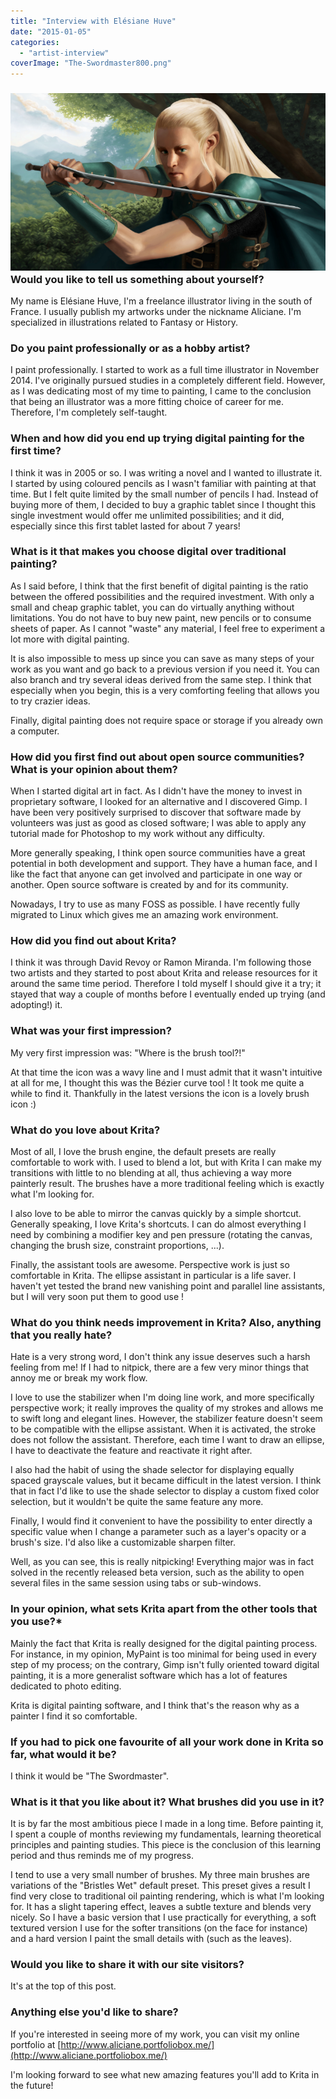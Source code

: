 ```yaml
---
title: "Interview with Elésiane Huve"
date: "2015-01-05"
categories: 
  - "artist-interview"
coverImage: "The-Swordmaster800.png"
---
```


### [![](images/The-Swordmaster800.png)](https://krita.org/wp-content/uploads/2015/01/The-Swordmaster-720p.png) Would you like to tell us something about yourself?

My name is Elésiane Huve, I'm a freelance illustrator living in the south of France. I usually publish my artworks under the nickname Aliciane. I'm specialized in illustrations related to Fantasy or History.

### Do you paint professionally or as a hobby artist?

I paint professionally. I started to work as a full time illustrator in November 2014. I've originally pursued studies in a completely different field. However, as I was dedicating most of my time to painting, I came to the conclusion that being an illustrator was a more fitting choice of career for me. Therefore, I'm completely self-taught.

### When and how did you end up trying digital painting for the first time?

I think it was in 2005 or so. I was writing a novel and I wanted to illustrate it. I started by using coloured pencils as I wasn't familiar with painting at that time. But I felt quite limited by the small number of pencils I had. Instead of buying more of them, I decided to buy a graphic tablet since I thought this single investment would offer me unlimited possibilities; and it did, especially since this first tablet lasted for about 7 years!

### What is it that makes you choose digital over traditional painting?

As I said before, I think that the first benefit of digital painting is the ratio between the offered possibilities and the required investment. With only a small and cheap graphic tablet, you can do virtually anything without limitations. You do not have to buy new paint, new pencils or to consume sheets of paper. As I cannot "waste" any material, I feel free to experiment a lot more with digital painting.

It is also impossible to mess up since you can save as many steps of your work as you want and go back to a previous version if you need it. You can also branch and try several ideas derived from the same step. I think that especially when you begin, this is a very comforting feeling that allows you to try crazier ideas.

Finally, digital painting does not require space or storage if you already own a computer.

### How did you first find out about open source communities? What is your opinion about them?

When I started digital art in fact. As I didn't have the money to invest in proprietary software, I looked for an alternative and I discovered Gimp. I have been very positively surprised to discover that software made by volunteers was just as good as closed software; I was able to apply any tutorial made for Photoshop to my work without any difficulty.

More generally speaking, I think open source communities have a great potential in both development and support. They have a human face, and I like the fact that anyone can get involved and participate in one way or another. Open source software is created by and for its community.

Nowadays, I try to use as many FOSS as possible. I have recently fully migrated to Linux which gives me an amazing work environment.

### How did you find out about Krita?

I think it was through David Revoy or Ramon Miranda. I'm following those two artists and they started to post about Krita and release resources for it around the same time period. Therefore I told myself I should give it a try; it stayed that way a couple of months before I eventually ended up trying (and adopting!) it.

### What was your first impression?

My very first impression was: "Where is the brush tool?!"

At that time the icon was a wavy line and I must admit that it wasn't intuitive at all for me, I thought this was the Bézier curve tool ! It took me quite a while to find it. Thankfully in the latest versions the icon is a lovely brush icon :)

### What do you love about Krita?

Most of all, I love the brush engine, the default presets are really comfortable to work with. I used to blend a lot, but with Krita I can make my transitions with little to no blending at all, thus achieving a way more painterly result. The brushes have a more traditional feeling which is exactly what I'm looking for.

I also love to be able to mirror the canvas quickly by a simple shortcut. Generally speaking, I love Krita's shortcuts. I can do almost everything I need by combining a modifier key and pen pressure (rotating the canvas, changing the brush size, constraint proportions, ...).

Finally, the assistant tools are awesome. Perspective work is just so comfortable in Krita. The ellipse assistant in particular is a life saver. I haven't yet tested the brand new vanishing point and parallel line assistants, but I will very soon put them to good use !

### What do you think needs improvement in Krita? Also, anything that you really hate?

Hate is a very strong word, I don't think any issue deserves such a harsh feeling from me! If I had to nitpick, there are a few very minor things that annoy me or break my work flow.

I love to use the stabilizer when I'm doing line work, and more specifically perspective work; it really improves the quality of my strokes and allows me to swift long and elegant lines. However, the stabilizer feature doesn't seem to be compatible with the ellipse assistant. When it is activated, the stroke does not follow the assistant. Therefore, each time I want to draw an ellipse, I have to deactivate the feature and reactivate it right after.

I also had the habit of using the shade selector for displaying equally spaced grayscale values, but it became difficult in the latest version. I think that in fact I'd like to use the shade selector to display a custom fixed color selection, but it wouldn't be quite the same feature any more.

Finally, I would find it convenient to have the possibility to enter directly a specific value when I change a parameter such as a layer's opacity or a brush's size. I'd also like a customizable sharpen filter.

Well, as you can see, this is really nitpicking! Everything major was in fact solved in the recently released beta version, such as the ability to open several files in the same session using tabs or sub-windows.

### In your opinion, what sets Krita apart from the other tools that you use?\*

Mainly the fact that Krita is really designed for the digital painting process. For instance, in my opinion, MyPaint is too minimal for being used in every step of my process; on the contrary, Gimp isn't fully oriented toward digital painting, it is a more generalist software which has a lot of features dedicated to photo editing.

Krita is digital painting software, and I think that's the reason why as a painter I find it so comfortable.

### If you had to pick one favourite of all your work done in Krita so far, what would it be?

I think it would be "The Swordmaster".

### What is it that you like about it? What brushes did you use in it?

It is by far the most ambitious piece I made in a long time. Before painting it, I spent a couple of months reviewing my fundamentals, learning theoretical principles and painting studies. This piece is the conclusion of this learning period and thus reminds me of my progress.

I tend to use a very small number of brushes. My three main brushes are variations of the "Bristles Wet" default preset. This preset gives a result I find very close to traditional oil painting rendering, which is what I'm looking for. It has a slight tapering effect, leaves a subtle texture and blends very nicely. So I have a basic version that I use practically for everything, a soft textured version I use for the softer transitions (on the face for instance) and a hard version I paint the small details with (such as the leaves).

### Would you like to share it with our site visitors?

It's at the top of this post.

### Anything else you'd like to share?

If you're interested in seeing more of my work, you can visit my online portfolio at [http://www.aliciane.portfoliobox.me/](http://www.aliciane.portfoliobox.me/)

I'm looking forward to see what new amazing features you'll add to Krita in the future!

